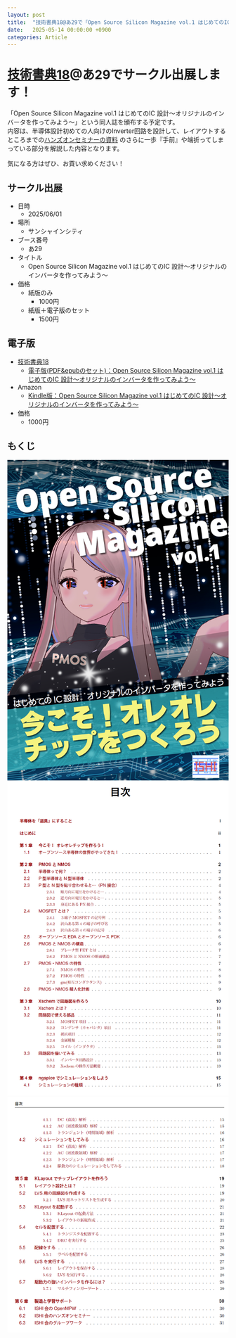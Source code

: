 ```yaml
---
layout: post
title:  "技術書典18@あ29で「Open Source Silicon Magazine vol.1 はじめてのIC 設計～オリジナルのインバータを作ってみよう～」をサークル出展します！"
date:   2025-05-14 00:00:00 +0900
categories: Article 
---
```


# [技術書典18](https://techbookfest.org/)@あ29でサークル出展します！
「Open Source Silicon Magazine vol.1 はじめてのIC 設計～オリジナルのインバータを作ってみよう～」という同人誌を頒布する予定です。  
内容は、半導体設計初めての人向けのInverter回路を設計して、レイアウトするところまでの[ハンズオンセミナーの資料](https://github.com/ishi-kai/OpenRule1umPDK_setupEDA/raw/main/docs/inverter_OR1.pdf) のさらに一歩『手前』や端折ってしまっている部分を解説した内容となります。  
  
気になる方はぜひ、お買い求めください！  


## サークル出展
* 日時
    * 2025/06/01
* 場所
    * サンシャインシティ
* ブース番号
    * あ29
* タイトル
    * Open Source Silicon Magazine vol.1 はじめてのIC 設計～オリジナルのインバータを作ってみよう～
* 価格
    * 紙版のみ
        * 1000円
    * 紙版＋電子版のセット
        * 1500円


## 電子版
* [技術書典18](https://techbookfest.org/)
    * [電子版(PDF&epubのセット)：Open Source Silicon Magazine vol.1 はじめてのIC 設計～オリジナルのインバータを作ってみよう～](https://techbookfest.org/market)
* Amazon
    * [Kindle版：Open Source Silicon Magazine vol.1 はじめてのIC 設計～オリジナルのインバータを作ってみよう～](https://www.amazon.co.jp/dp/B0F7GTBFYR)
* 価格
    * 1000円


## もくじ
  ![表紙](/assets/images/article/magazine/vol_1_cover.png)  
  ![もくじ1](/assets/images/article/magazine/vol_1_agenda1.png)  
  ![もくじ2](/assets/images/article/magazine/vol_1_agenda2.png)  
